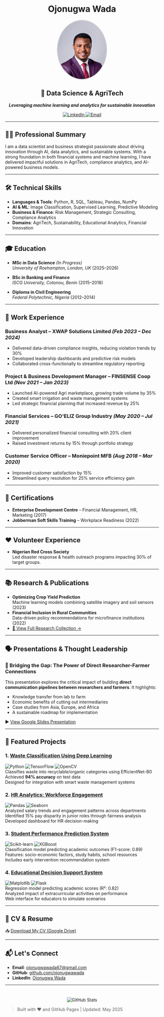 <h1 align="center">Ojonugwa Wada</h1>

<p align="center">
  <img src="ojonugwa.jpg.jpeg" alt="Ojonugwa Wada" width="160" style="border-radius: 50%; border: 2px solid #ccc;" />
</p>

<h2 align="center">🧠 Data Science & AgriTech</h2>

<p align="center"><em><strong>Leveraging machine learning and analytics for sustainable innovation</strong></em></p>

<p align="center">
  <a href="https://www.linkedin.com/in/ojonugwa-wada-47ba55b7">
    <img src="https://img.shields.io/badge/LinkedIn-Connect-%230A66C2?style=for-the-badge&logo=linkedin&logoColor=white" alt="LinkedIn" />
  </a>
  <a href="mailto:ojonugwawada67@gmail.com">
    <img src="https://img.shields.io/badge/Email-Contact-%23EA4335?style=for-the-badge&logo=gmail&logoColor=white" alt="Email" />
  </a>
</p>

---

## 🧑‍💼 Professional Summary

I am a data scientist and business strategist passionate about driving innovation through AI, data analytics, and sustainable systems. With a strong foundation in both financial systems and machine learning, I have delivered impactful solutions in AgriTech, compliance analytics, and AI-powered business models.

---

## 🛠️ Technical Skills

- **Languages & Tools**: Python, R, SQL, Tableau, Pandas, NumPy  
- **AI & ML**: Image Classification, Supervised Learning, Predictive Modeling  
- **Business & Finance**: Risk Management, Strategic Consulting, Compliance Analytics  
- **Domains**: AgriTech, Sustainability, Educational Analytics, Financial Innovation

---

## 🎓 Education

- **MSc in Data Science** *(In Progress)*  
  *University of Roehampton, London, UK* (2025–2026)

- **BSc in Banking and Finance**  
  *ISCG University, Cotonou, Benin* (2015–2018)

- **Diploma in Civil Engineering**  
  *Federal Polytechnic, Nigeria* (2012–2014)

---

## 💼 Work Experience

### **Business Analyst – XWAP Solutions Limited** *(Feb 2023 – Dec 2024)*  
- Delivered data-driven compliance insights, reducing violation trends by 30%  
- Developed leadership dashboards and predictive risk models  
- Collaborated cross-functionally to streamline regulatory reporting

### **Project & Business Development Manager – FINSENSE Coop Ltd** *(Nov 2021 – Jan 2023)*  
- Launched AI-powered Agri marketplace, growing trade volume by 35%  
- Created smart irrigation and waste management systems  
- Led strategic financial planning that increased revenue by 25%

### **Financial Services – GO'ELIZ Group Industry** *(May 2020 – Jul 2021)*  
- Delivered personalized financial consulting with 20% client improvement  
- Raised investment returns by 15% through portfolio strategy

### **Customer Service Officer – Moniepoint MFB** *(Aug 2018 – Mar 2020)*  
- Improved customer satisfaction by 15%  
- Streamlined query resolution for 25% service efficiency gain

---

## 🏅 Certifications

- **Enterprise Development Centre** – Financial Management, HR, Marketing (2017)  
- **Jobberman Soft Skills Training** – Workplace Readiness (2022)

---

## ❤️ Volunteer Experience

- **Nigerian Red Cross Society**  
  Led disaster response & health outreach programs impacting 30% of target groups.

---

## 📚 Research & Publications

- **Optimizing Crop Yield Prediction**  
  Machine learning models combining satellite imagery and soil sensors (2023)  
- **Financial Inclusion in Rural Communities**  
  Data-driven policy recommendations for microfinance institutions (2022)  
- [📂 View Full Research Collection →](https://drive.google.com/drive/folders/1vDd7Ap0YxlxNsPchmGP1xHMgB8uR_mUC)

---

## 🗣️ Presentations & Thought Leadership

### 📢 Bridging the Gap: The Power of Direct Researcher-Farmer Connections  
This presentation explores the critical impact of building **direct communication pipelines between researchers and farmers**. It highlights:
- Knowledge transfer from lab to farm
- Economic benefits of cutting out intermediaries
- Case studies from Asia, Europe, and Africa
- A sustainable roadmap for implementation

▶️ [View Google Slides Presentation](https://docs.google.com/presentation/d/1PB4L382Rwar8u_ZxUJ-5PSCafH1m8Lcy/edit?usp=sharing)

---

## 🌟 Featured Projects

### 1. [Waste Classification Using Deep Learning](https://github.com/ojonugwawada/waste-classification-efficientnet)  
![Python](https://img.shields.io/badge/Python-3.8%2B-blue) ![TensorFlow](https://img.shields.io/badge/TensorFlow-2.0%2B-orange) ![OpenCV](https://img.shields.io/badge/OpenCV-4.5%2B-green)  
Classifies waste into recyclable/organic categories using EfficientNet-B0  
Achieved **94% accuracy** on test data  
Designed for integration with smart waste management systems

### 2. [HR Analytics: Workforce Engagement](https://github.com/ojonugwawada/hr-engagement-performance-analysis)  
![Pandas](https://img.shields.io/badge/Pandas-1.3%2B-blue) ![Seaborn](https://img.shields.io/badge/Seaborn-0.11%2B-orange)  
Analyzed salary trends and engagement patterns across departments  
Identified 15% pay disparity in junior roles through fairness analysis  
Developed dashboard for HR decision-making

### 3. [Student Performance Prediction System](https://github.com/ojonugwawada/student-performance-prediction-system)  
![Scikit-learn](https://img.shields.io/badge/Scikit--learn-1.0%2B-blue) ![XGBoost](https://img.shields.io/badge/XGBoost-1.5%2B-green)  
Classification model predicting academic outcomes (F1-score: 0.89)  
Features: socio-economic factors, study habits, school resources  
Includes early intervention recommendation system

### 4. [Educational Decision Support System](https://github.com/ojonugwawada/educational-decision-support-system)  
![Matplotlib](https://img.shields.io/badge/Matplotlib-3.5%2B-blue) ![Flask](https://img.shields.io/badge/Flask-2.0%2B-green)  
Regression model predicting academic scores (R²: 0.82)  
Analyzed impact of extracurricular activities on performance  
Web interface for educators to simulate scenarios

---

## 📄 CV & Resume

📥 [Download My CV (Google Drive)](https://your-google-drive-cv-link-here)

---

## 📬 Let's Connect

- **Email**: [ojonugwawada67@gmail.com](mailto:ojonugwawada67@gmail.com)  
- **GitHub**: [github.com/ojonugwawada](https://github.com/ojonugwawada)  
- **LinkedIn**: [Ojonugwa Wada](https://www.linkedin.com/in/ojonugwa-wada-47ba55b7)

---

<div align="center" style="margin-top: 40px;">
  <img src="https://github-readme-stats.vercel.app/api?username=ojonugwawada&show_icons=true&theme=dark" alt="GitHub Stats">
</div>

> Built with ❤️ and GitHub Pages | Updated: May 2025
